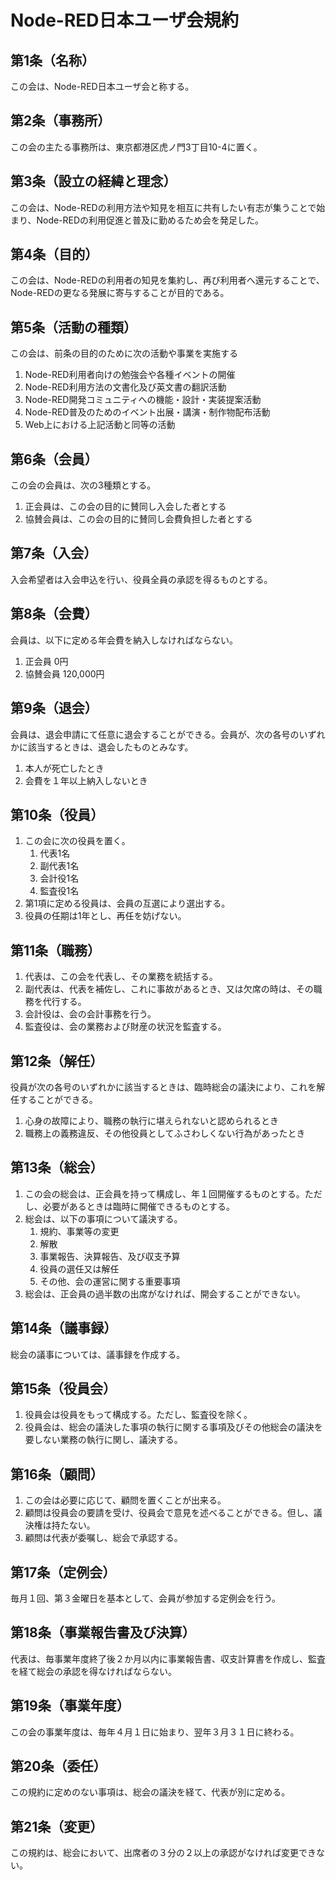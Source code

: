 # Node-RED日本ユーザ会規約

## 第1条（名称）

この会は、Node-RED日本ユーザ会と称する。

## 第2条（事務所）

この会の主たる事務所は、東京都港区虎ノ門3丁目10-4に置く。

## 第3条（設立の経緯と理念）

この会は、Node-REDの利用方法や知見を相互に共有したい有志が集うことで始まり、Node-REDの利用促進と普及に勤めるため会を発足した。

## 第4条（目的）

この会は、Node-REDの利用者の知見を集約し、再び利用者へ還元することで、Node-REDの更なる発展に寄与することが目的である。

## 第5条（活動の種類）

この会は、前条の目的のために次の活動や事業を実施する

1. Node-RED利用者向けの勉強会や各種イベントの開催
1. Node-RED利用方法の文書化及び英文書の翻訳活動
1. Node-RED開発コミュニティへの機能・設計・実装提案活動
1. Node-RED普及のためのイベント出展・講演・制作物配布活動
1. Web上における上記活動と同等の活動

## 第6条（会員）

この会の会員は、次の3種類とする。

1. 正会員は、この会の目的に賛同し入会した者とする
1. 協賛会員は、この会の目的に賛同し会費負担した者とする

## 第7条（入会）

入会希望者は入会申込を行い、役員全員の承認を得るものとする。

## 第8条（会費）

会員は、以下に定める年会費を納入しなければならない。

1. 正会員 0円
1. 協賛会員 120,000円

## 第9条（退会）

会員は、退会申請にて任意に退会することができる。会員が、次の各号のいずれかに該当するときは、退会したものとみなす。

1. 本人が死亡したとき
1. 会費を１年以上納入しないとき

## 第10条（役員）

1. この会に次の役員を置く。
    1. 代表1名
    1. 副代表1名
    1. 会計役1名
    1. 監査役1名
1. 第1項に定める役員は、会員の互選により選出する。
1. 役員の任期は1年とし、再任を妨げない。

## 第11条（職務）

1. 代表は、この会を代表し、その業務を統括する。
1. 副代表は、代表を補佐し、これに事故があるとき、又は欠席の時は、その職務を代行する。
1. 会計役は、会の会計事務を行う。
1. 監査役は、会の業務および財産の状況を監査する。

## 第12条（解任）

役員が次の各号のいずれかに該当するときは、臨時総会の議決により、これを解任することができる。

1. 心身の故障により、職務の執行に堪えられないと認められるとき
1. 職務上の義務違反、その他役員としてふさわしくない行為があったとき

## 第13条（総会）

1. この会の総会は、正会員を持って構成し、年１回開催するものとする。ただし、必要があるときは臨時に開催できるものとする。
1. 総会は、以下の事項について議決する。
    1. 規約、事業等の変更
    1. 解散
    1. 事業報告、決算報告、及び収支予算
    1. 役員の選任又は解任
    1. その他、会の運営に関する重要事項
1. 総会は、正会員の過半数の出席がなければ、開会することができない。

## 第14条（議事録）

総会の議事については、議事録を作成する。

## 第15条（役員会）

1. 役員会は役員をもって構成する。ただし、監査役を除く。
1. 役員会は、総会の議決した事項の執行に関する事項及びその他総会の議決を要しない業務の執行に関し、議決する。

## 第16条（顧問）

1. この会は必要に応じて、顧問を置くことが出来る。
1. 顧問は役員会の要請を受け、役員会で意見を述べることができる。但し、議決権は持たない。
1. 顧問は代表が委嘱し、総会で承認する。

## 第17条（定例会）

毎月１回、第３金曜日を基本として、会員が参加する定例会を行う。

## 第18条（事業報告書及び決算）

代表は、毎事業年度終了後２か月以内に事業報告書、収支計算書を作成し、監査を経て総会の承認を得なければならない。

## 第19条（事業年度）

この会の事業年度は、毎年４月１日に始まり、翌年３月３１日に終わる。

## 第20条（委任）

この規約に定めのない事項は、総会の議決を経て、代表が別に定める。

## 第21条（変更）

この規約は、総会において、出席者の３分の２以上の承認がなければ変更できない。
